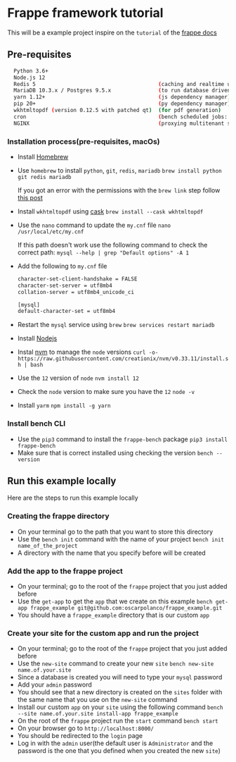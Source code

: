 # Frappe framework tutorial

This will be a example project inspire on the `tutorial` of the [frappe docs](https://frappeframework.com/docs)

## Pre-requisites

```bash
  Python 3.6+
  Node.js 12
  Redis 5                                       (caching and realtime updates)
  MariaDB 10.3.x / Postgres 9.5.x               (to run database driven apps)
  yarn 1.12+                                    (js dependency manager)
  pip 20+                                       (py dependency manager)
  wkhtmltopdf (version 0.12.5 with patched qt)  (for pdf generation)
  cron                                          (bench scheduled jobs: automated certificate renewal, scheduled backups)
  NGINX                                         (proxying multitenant sites in production)
```

### Installation process(pre-requisites, macOs)

- Install [Homebrew](https://brew.sh/)
- Use `homebrew` to install `python`, `git`, `redis`, `mariadb`
  `brew install python git redis mariadb`

  If you got an error with the permissions with the `brew link` step follow [this post](https://gist.github.com/dalegaspi/7d336944041f31466c0f9c7a17f7d601)

- Install `wkhtmltopdf` using [cask](https://github.com/Homebrew/homebrew-cask)
  `brew install --cask wkhtmltopdf`
- Use the `nano` command to update the `my.cnf` file
  `nano /usr/local/etc/my.cnf`

  If this path doesn't work use the following command to check the correct path:
  `mysql --help | grep "Default options" -A 1`

- Add the following to `my.cnf` file

  ```bash
  character-set-client-handshake = FALSE
  character-set-server = utf8mb4
  collation-server = utf8mb4_unicode_ci

  [mysql]
  default-character-set = utf8mb4
  ```

- Restart the `mysql` service using `brew`
  `brew services restart mariadb`
- Install [Nodejs](https://nodejs.org/en/)
- Instal [nvm](https://github.com/nvm-sh/nvm) to manage the `node` versions
  `curl -o- https://raw.githubusercontent.com/creationix/nvm/v0.33.11/install.sh | bash`
- Use the `12` version of `node`
  `nvm install 12`
- Check the `node` version to make sure you have the `12`
  `node -v`
- Install `yarm`
  `npm install -g yarn`

### Install bench CLI

- Use the `pip3` command to install the `frappe-bench` package
  `pip3 install frappe-bench`
- Make sure that is correct installed using checking the version
  `bench --version`

## Run this example locally

Here are the steps to run this example locally

### Creating the frappe directory

- On your terminal go to the path that you want to store this directory
- Use the `bench init` command with the name of your project
  `bench init name_of_the_project`
- A directory with the name that you specify before will be created

### Add the app to the frappe project

- On your terminal; go to the root of the `frappe` project that you just added before
- Use the `get-app` to get the `app` that we create on this example
  `bench get-app frappe_example git@github.com:oscarpolanco/frappe_example.git`
- You should have a `frappe_example` directory that is our custom `app`

### Create your site for the custom app and run the project

- On your terminal; go to the root of the `frappe` project that you just added before
- Use the `new-site` command to create your new `site`
  `bench new-site name.of.your.site`
- Since a database is created you will need to type your `mysql` password
- Add your `admin` password
- You should see that a new directory is created on the `sites` folder with the same name that you use on the `new-site` command
- Install our custom `app` on your `site` using the following command
  `bench --site name.of.your.site install-app frappe_example`
- On the root of the `frappe` project run the `start` command
  `bench start`
- On your browser go to `http://localhost:8000/`
- You should be redirected to the `login` page
- Log in with the `admin` user(the default user is `Administrator` and the password is the one that you defined when you created the new `site`)
